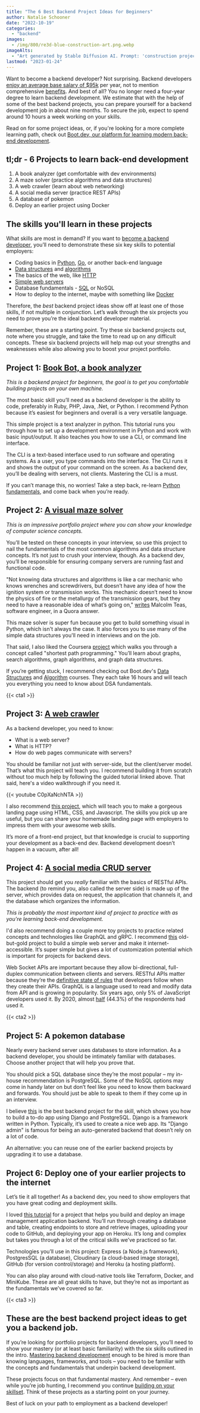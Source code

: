 ```yaml
---
title: "The 6 Best Backend Project Ideas for Beginners"
author: Natalie Schooner
date: "2022-10-19"
categories: 
  - "backend"
images:
  - /img/800/re3d-blue-construction-art.png.webp
imageAlts:
  - "Art generated by Stable Diffusion AI. Prompt: 'construction project, fantasy drawing, cinematic, dramatic, red and blue'"
lastmod: "2023-01-24"
---
```


Want to become a backend developer? Not surprising. Backend developers [enjoy an average base salary of $95k](https://www.indeed.com/career/back-end-developer/salaries) per year, not to mention comprehensive [benefits](https://www.indeed.com/career/back-end-developer/salaries#common-benefits). And best of all? You no longer need a four-year degree to learn backend development. We estimate that with the help of some of the best backend projects, you can prepare yourself for a backend development job in about nine months. To secure the job, expect to spend around 10 hours a week working on your skills.

Read on for some project ideas, or, if you're looking for a more complete learning path, check out [Boot.dev, our platform for learning modern back-end development](https://boot.dev).

## tl;dr - 6 Projects to learn back-end development

1. A book analyzer (get comfortable with dev environments)
2. A maze solver (practice algorithms and data structures)
3. A web crawler (learn about web networking)
4. A social media server (practice REST APIs)
5. A database of pokemon
6. Deploy an earlier project using Docker

## The skills you'll learn in these projects

What skills are most in demand? If you want to [become a backend developer](/backend/become-backend-developer/), you’ll need to demonstrate these six key skills to potential employers:

* Coding basics in [Python](https://boot.dev/learn/learn-python), [Go](https://boot.dev/learn/learn-golang), or another back-end language
* [Data structures](https://boot.dev/learn/learn-data-structures) and [algorithms](https://boot.dev/learn/learn-algorithms)
* The basics of the web, like [HTTP](https://boot.dev/learn/learn-http)
* [Simple web servers](https://boot.dev/build/social-media-backend-golang)
* Database fundamentals - [SQL](https://boot.dev/learn/learn-sql) or NoSQL
* How to deploy to the internet, maybe with something like [Docker](https://boot.dev/learn/learn-docker)

Therefore, the *best* backend project ideas show off at least one of those skills, if not multiple in conjunction. Let’s walk through the six projects you need to prove you’re the ideal backend developer material.

Remember, these are a starting point. Try these six backend projects out, note where you struggle, and take the time to read up on any difficult concepts. These six backend projects will help map out your strengths and weaknesses while also allowing you to boost your project portfolio.

## Project 1: [Book Bot, a book analyzer](https://boot.dev/build/build-local-dev-environment-python)

*This is a backend project for beginners, the goal is to get you comfortable building projects on your own machine.*

The most basic skill you’ll need as a backend developer is the ability to code, preferably in Ruby, PHP, Java, .Net, or Python. I recommend Python because it’s easiest for beginners and overall is a very versatile language.

This simple project is a text analyzer in python. This tutorial runs you through how to set up a development environment in Python and work with basic input/output. It also teaches you how to use a CLI, or command line interface.

The CLI is a text-based interface used to run software and operating systems. As a user, you type commands into the interface. The CLI runs it and shows the output of your command on the screen. As a backend dev, you’ll be dealing with servers, not clients. Mastering the CLI is a must.

If you can’t manage this, no worries! Take a step back, re-learn [Python fundamentals](https://boot.dev/learn/learn-python), and come back when you’re ready.

## Project 2: [A visual maze solver](https://boot.dev/build/maze-solver-python)

*This is an impressive portfolio project where you can show your knowledge of computer science concepts.*

You’ll be tested on these concepts in your interview, so use this project to nail the fundamentals of the most common algorithms and data structure concepts. It’s not just to crush your interview, though. As a backend dev, you’ll be responsible for ensuring company servers are running fast and functional code.

"Not knowing data structures and algorithms is like a car mechanic who knows wrenches and screwdrivers, but doesn’t have any idea of how the ignition system or transmission works. This mechanic doesn’t need to know the physics of fire or the metallurgy of the transmission gears, but they need to have a reasonable idea of what’s going on," [writes](https://qr.ae/pvVlut) Malcolm Teas, software engineer, in a Quora answer.

This maze solver is super fun because you get to build something visual in Python, which isn't always the case. It also forces you to use many of the simple data structures you'll need in interviews and on the job.

That said, I also liked the Coursera [project](https://www.coursera.org/lecture/advanced-data-structures/project-shortest-path-programming-assignment-walkthrough-VaUIC) which walks you through a concept called "shortest path programming." You’ll learn about graphs, search algorithms, graph algorithms, and graph data structures.

If you’re getting stuck, I recommend checking out Boot.dev's [Data Structures](https://boot.dev/learn/learn-data-structures) and [Algorithm](https://boot.dev/learn/learn-algorithms) courses. They each take 16 hours and will teach you everything you need to know about DSA fundamentals.

{{< cta1 >}}

## Project 3: [A web crawler](https://boot.dev/build/link-analyzer)

As a backend developer, you need to know:

* What is a web server?
* What is HTTP?
* How do web pages communicate with servers?

You should be familiar not just with server-side, but the client/server model. That’s what this project will teach you. I recommend building it from scratch without too much help by following the guided tutorial linked above. That said, here's a video walkthrough if you need it.

{{< youtube C0pXaNchNTA >}}

I also recommend [this project](https://www.youtube.com/watch?v=91Q6RvKvd7o), which will teach you to make a gorgeous landing page using HTML, CSS, and Javascript. The skills you pick up are useful, but you can share your homemade landing page with employers to impress them with your awesome web skills.

It’s more of a front-end project, but that knowledge is crucial to supporting your development as a back-end dev. Backend development doesn’t happen in a vacuum, after all!

## Project 4: [A social media CRUD server](https://boot.dev/build/social-media-backend-golang)

This project should get you *really* familiar with the basics of RESTful APIs. The backend (to remind you, also called the server side) is made up of the server, which provides data on request, the application that channels it, and the database which organizes the information.

*This is probably the most important kind of project to practice with as you're learning back-end development.*

I'd also recommend doing a couple more toy projects to practice related concepts and technologies like GraphQL and gRPC. I recommend [this](https://www.codeproject.com/Articles/452052/Build-Your-Own-Web-Server) old-but-gold project to build a simple web server and make it internet-accessible. It’s super simple but gives a lot of customization potential which is important for projects for backend devs.

Web Socket APIs are important because they allow bi-directional, full-duplex communication between clients and servers. RESTful APIs matter because they’re the [definitive state of rules](https://medium.com/techloop/an-introduction-to-backend-development-and-rest-apis-b1a1a978821f) that developers follow when they create their APIs. GraphQL is a language used to read and modify data from API and is growing in popularity. Six years ago, only 5% of JavaScript developers used it. By 2020, almost [half](https://2020.stateofjs.com/en-US/technologies/datalayer/) (44.3%) of the respondents had used it.

{{< cta2 >}}

## Project 5: A pokemon database

Nearly every backend server uses databases to store information. As a backend developer, you should be intimately familiar with databases. Choose another project that will help you prove that.

You should pick a SQL database since they’re the most popular – my in-house recommendation is PostgreSQL. Some of the NoSQL options may come in handy later on but don’t feel like you need to know them backward and forwards. You should just be able to speak to them if they come up in an interview.

I believe [this](https://www.youtube.com/watch?v=Nnoxz9JGdLU) is the best backend project for the skill, which shows you how to build a to-do app using Django and PostgreSQL. Django is a framework written in Python. Typically, it’s used to create a nice web app. Its "Django admin" is famous for being an auto-generated backend that doesn’t rely on a lot of code.

An alternative: you can reuse one of the earlier backend projects by upgrading it to use a database.

## Project 6: Deploy one of your earlier projects to the internet 

Let’s tie it all together! As a backend dev, you need to show employers that you have great coding and deployment skills.

I loved [this tutorial](https://www.freecodecamp.org/news/how-to-build-a-backend-application/) for a project that helps you build and deploy an image management application backend. You’ll run through creating a database and table, creating endpoints to store and retrieve images, uploading your code to GitHub, and deploying your app on Heroku. It’s long and complex but takes you through a lot of the critical skills we’ve practiced so far.

Technologies you’ll use in this project: Express (a Node.js framework), PostgresSQL (a database), Cloudinary (a cloud-based image storage), GitHub (for version control/storage) and Heroku (a hosting platform).

You can also play around with cloud-native tools like Terraform, Docker, and MiniKube. These are all great skills to have, but they’re not as important as the fundamentals we’ve covered so far.

{{< cta3 >}}

## These are the best backend project ideas to get you a backend job.

If you’re looking for portfolio projects for backend developers, you’ll need to show your mastery (or at least basic familiarity) with the six skills outlined in the intro. [Mastering backend development](https://boot.dev) enough to be hired is more than knowing languages, frameworks, and tools – you need to be familiar with the concepts and fundamentals that underpin backend development.

These projects focus on that fundamental mastery. And remember – even while you’re job hunting, I recommend you continue [building on your skillset](/backend/become-backend-developer/#additional-skills-to-learn-while-searching-for-a-job). Think of these projects as a starting point on your journey.

Best of luck on your path to employment as a backend developer!
